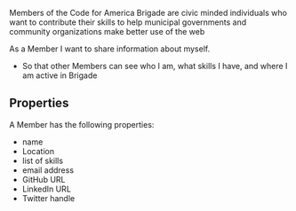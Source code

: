Members of the Code for America Brigade are civic minded individuals who want to contribute their skills to help municipal governments and community organizations make better use of the web

As a Member I want to share information about myself.
* So that other Members can see who I am, what skills I have, and where I am active in Brigade

## Properties
A Member has the following properties:
* name
* Location
* list of skills
* email address
* GitHub URL
* LinkedIn URL
* Twitter handle